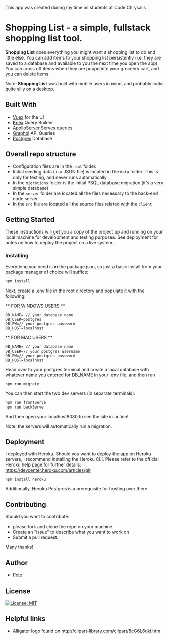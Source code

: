 This app was created during my time as students at Code Chrysalis

# Shopping List -  a simple, fullstack shopping list tool.

**Shopping List** does everything you might want a shopping list to do and little else. You can add items to your shopping list persistently (i.e. they are saved to a database and available to you the next time you open the app). You can cross off items when they are poppd into your groceery cart, and you can delete items. 

Note: **Shopping List** was built with mobile users in mind, and probably looks quite silly on a desktop.

## Built With

* [Vuex](https://vuejs.org) for the UI
* [Knex](http://knexjs.org) Query Builder
* [ApolloServer](https://www.apollographql.com) Serves queries
* [Graphql](https://graphql.org) API Queries
* [Postgres](https://www.postgresql.org) Database

## Overall repo structure
* Configuration files are in the `root` folder.
* Initial seeding data (in a JSON file) is located in the `data` folder. This is only for testing, and never runs automatically
* In the `migrations` folder is the initial PSQL database migration (it's a very simple database)
* In the `server` folder are located all the files necessary to the back-end node server
* In the `src` file are located all the source files related with the `client` 


## Getting Started

These instructions will get you a copy of the project up and running on your local machine for development and testing purposes. See deployment for notes on how to deploy the project on a live system.

### Installing

Everything you need is in the package.json, so just a basic install from your package manager of choice will suffice:

```
npm install
```

Next, create a .env file in the root directory and populate it with the following:

** FOR WINDOWS USERS **

```
DB_NAME= // your database name
DB_USER=postgres
DB_PW=// your postgres password
DB_HOST=localhost
```

** FOR MAC USERS **

```
DB_NAME= // your database name
DB_USER=// your postgres username
DB_PW=// your postgres password
DB_HOST=localhost
```

Head over to your postgres terminal and create a local database with whatever name you entered for DB_NAME in your .env file, and then run

```
npm run migrate
```

You can then start the two dev servers (in separate terminals):

```
npm run frontServe
npm run backServe
```

And then open your localhost8080 to see the site in action!

Note: the servers will automatically run a migration.

## Deployment

I deployed with Heroku. 
Should you want to deploy the app on Heroku servers, I recommend installing the Heroku CLI.
Please refer to the official Heroku help page for further details:
<https://devcenter.heroku.com/articles/git>

```
npm install heroku
```

Additionally, Heroku Postgres is a prerequisite for hosting over there.


## Contributing

Should you want to contribute:
* please fork and clone the repo on your machine
* Create an "issue" to describe what you want to work on
* Submit a pull request.

Many thanks!

## Author

* [Pete](https://github.com/griffitp12)


## License

[![License: MIT](https://img.shields.io/badge/License-MIT-yellow.svg)](https://opensource.org/licenses/MIT)

## Helpful links
* Alligator logo found on <http://clipart-library.com/clipart/8cG6L6dki.htm>




